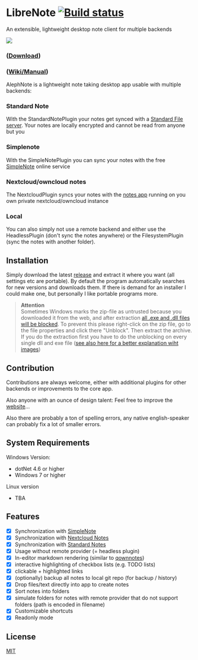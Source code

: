 # LibreNote [![Build status](https://ci.appveyor.com/api/projects/status/6od3qq5kpisd9l5t?svg=true)](https://ci.appveyor.com/project/Mikescher/alephnote-vqio1)

An extensible, lightweight desktop note client for multiple backends

![](https://raw.githubusercontent.com/Mikescher/AlephNote/master/docs/preview.png)  

### ([Download](https://github.com/Mikescher/AlephNote/releases/latest))


### ([Wiki/Manual](https://github.com/Mikescher/AlephNote/wiki/))

AlephNote is a lightweight note taking desktop app usable with multiple backends:

### Standard Note

With the StandardNotePlugin your notes get synced with a [Standard File server](https://standardnotes.org/).
Your notes are locally encrypted and cannot be read from anyone but you

### Simplenote

With the SimpleNotePlugin you can sync your notes with the free [SimpleNote](https://simplenote.com/) online service

### Nextcloud/owncloud notes

The NextcloudPlugin syncs your notes with the [notes app](https://github.com/nextcloud/notes) running on you own private nextcloud/owncloud instance

### Local

You can also simply not use a remote backend and either use the HeadlessPlugin (don't sync the notes anywhere) or the FilesystemPlugin (sync the notes with another folder).


## Installation

Simply download the latest [release](https://github.com/Mikescher/AlephNote/releases/latest) and extract it where you want (all settings etc are portable).
By default the program automatically searches for new versions and downloads them.
If there is demand for an installer I could make one, but personally I like portable programs more.

> **Attention**  
> Sometimes Windows marks the zip-file as untrusted because you downloaded it from the web, and after extraction [all .exe and .dll files will be blocked](https://weblogs.asp.net/dixin/understanding-the-internet-file-blocking-and-unblocking). To prevent this please right-click on the zip file, go to the file properties and click there "Unblock". Then extract the archive.  
If you do the extraction first you have to do the unblocking on every single dll and exe file ([see also here for a better explanation wiht images](https://weblogs.asp.net/dixin/understanding-the-internet-file-blocking-and-unblocking))

## Contribution

Contributions are always welcome, either with additional plugins for other backends or improvements to the core app.

Also anyone with an ounce of design talent: Feel free to improve the [website](https://mikescher.github.io/AlephNote/)...

Also there are probably a ton of spelling errors, any native english-speaker can probably fix a lot of smaller errors.

## System Requirements

Windows Version:
 - dotNet 4.6 or higher
 - Windows 7 or higher

Linux version
 - TBA

## Features

 - [X] Synchronization with [SimpleNote](https://simplenote.com/)
 - [X] Synchronization with [Nextcloud Notes](https://github.com/nextcloud/notes)
 - [X] Synchronization with [Standard Notes](https://standardnotes.org/)
 - [X] Usage without remote provider (= headless plugin)
 - [X] In-editor markdown rendering (similar to [qownnotes](http://www.qownnotes.org/))
 - [X] interactive highlighting of checkbox lists (e.g. TODO lists)
 - [X] clickable + highlighted links
 - [X] (optionally) backup all notes to local git repo (for backup / history)
 - [X] Drop files/text directly into app to create notes
 - [X] Sort notes into folders
 - [X] simulate folders for notes with remote provider that do not support folders (path is encoded in filename)
 - [X] Customizable shortcuts
 - [X] Readonly mode

## License

[MIT](https://github.com/Mikescher/AlephNote/blob/master/LICENSE)

